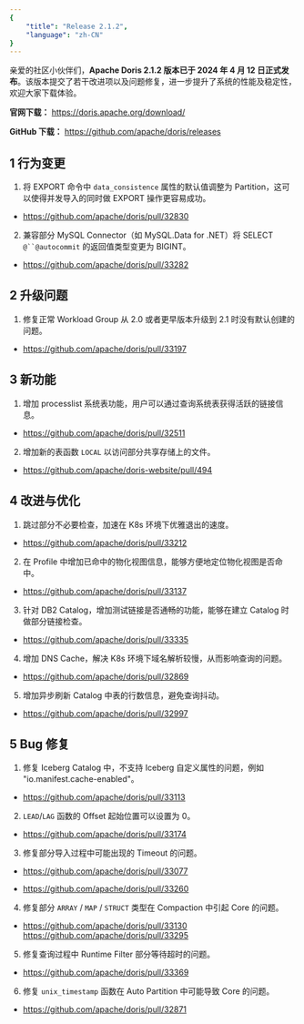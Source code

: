 ```yaml
---
{
    "title": "Release 2.1.2",
    "language": "zh-CN"
}
---
```


<!--
Licensed to the Apache Software Foundation (ASF) under one
or more contributor license agreements.  See the NOTICE file
distributed with this work for additional information
regarding copyright ownership.  The ASF licenses this file
to you under the Apache License, Version 2.0 (the
"License"); you may not use this file except in compliance
with the License.  You may obtain a copy of the License at

  http://www.apache.org/licenses/LICENSE-2.0

Unless required by applicable law or agreed to in writing,
software distributed under the License is distributed on an
"AS IS" BASIS, WITHOUT WARRANTIES OR CONDITIONS OF ANY
KIND, either express or implied.  See the License for the
specific language governing permissions and limitations
under the License.
-->

亲爱的社区小伙伴们，**Apache Doris 2.1.2 版本已于 2024 年 4 月 12 日正式发布**。该版本提交了若干改进项以及问题修复，进一步提升了系统的性能及稳定性，欢迎大家下载体验。

**官网下载：** https://doris.apache.org/download/

**GitHub 下载：** https://github.com/apache/doris/releases

## 1 行为变更

1. 将 EXPORT 命令中 `data_consistence` 属性的默认值调整为 Partition，这可以使得并发导入的同时做 EXPORT 操作更容易成功。

- https://github.com/apache/doris/pull/32830

2. 兼容部分 MySQL Connector（如 MySQL.Data for .NET）将 SELECT `@``@autocommit` 的返回值类型变更为 BIGINT。

- https://github.com/apache/doris/pull/33282 

## 2 升级问题

1. 修复正常 Workload Group 从 2.0 或者更早版本升级到 2.1 时没有默认创建的问题。

- https://github.com/apache/doris/pull/33197

## 3 新功能

1. 增加 processlist 系统表功能，用户可以通过查询系统表获得活跃的链接信息。

- https://github.com/apache/doris/pull/32511

2. 增加新的表函数 `LOCAL` 以访问部分共享存储上的文件。

- https://github.com/apache/doris-website/pull/494

## 4 改进与优化

1. 跳过部分不必要检查，加速在 K8s 环境下优雅退出的速度。

- https://github.com/apache/doris/pull/33212

2. 在 Profile 中增加已命中的物化视图信息，能够方便地定位物化视图是否命中。

- https://github.com/apache/doris/pull/33137

3. 针对 DB2 Catalog，增加测试链接是否通畅的功能，能够在建立 Catalog 时做部分链接检查。 

- https://github.com/apache/doris/pull/33335

4. 增加 DNS Cache，解决 K8s 环境下域名解析较慢，从而影响查询的问题。

- https://github.com/apache/doris/pull/32869 

5. 增加异步刷新 Catalog 中表的行数信息，避免查询抖动。

- https://github.com/apache/doris/pull/32997

## 5 Bug 修复

1. 修复 Iceberg Catalog 中，不支持 Iceberg 自定义属性的问题，例如 "io.manifest.cache-enabled"。 

- https://github.com/apache/doris/pull/33113

2. `LEAD`/`LAG` 函数的 Offset 起始位置可以设置为 0。

- https://github.com/apache/doris/pull/33174

3. 修复部分导入过程中可能出现的 Timeout 的问题。

- https://github.com/apache/doris/pull/33077 

- https://github.com/apache/doris/pull/33260

4. 修复部分 `ARRAY` / `MAP` / `STRUCT` 类型在 Compaction 中引起 Core 的问题。

- https://github.com/apache/doris/pull/33130 https://github.com/apache/doris/pull/33295

5. 修复查询过程中 Runtime Filter 部分等待超时的问题。

- https://github.com/apache/doris/pull/33369

6. 修复 `unix_timestamp` 函数在 Auto Partition 中可能导致 Core 的问题。

- https://github.com/apache/doris/pull/32871

